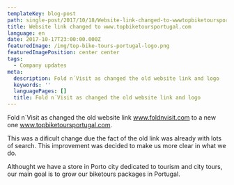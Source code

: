 ```yaml
---
templateKey: blog-post
path: single-post/2017/10/18/Website-link-changed-to-wwwtopbiketoursportugalcom
title: Website link changed to www.topbiketoursportugal.com
language: en
date: 2017-10-17T23:00:00.000Z
featuredImage: /img/top-bike-tours-portugal-logo.png
featuredImagePosition: center center
tags:
  - Company updates
meta:
  description: Fold n´Visit as changed the old website link and logo
  keywords: ''
  languagePages: []
  title: Fold n´Visit as changed the old website link and logo
---
```

Fold n´Visit as changed the old website link www.foldnvisit.com to a new one www.topbiketoursportugal.com.



This was a dificult change due the fact of the old link was already with lots of search. This improvement was decided to make us more clear in what we do.



Althought we have a store in Porto city dedicated to tourism and city tours, our main goal is to grow our biketours packages in Portugal.
